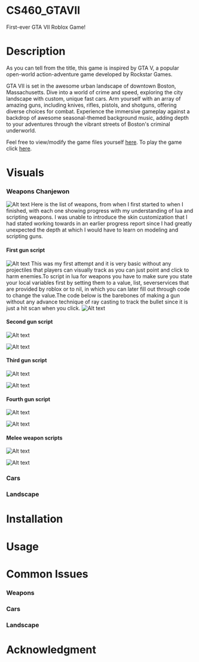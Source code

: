 # CS460_GTAVII
First-ever GTA VII Roblox Game!

# Description
As you can tell from the title, this game is inspired by GTA V, a popular open-world action-adventure game developed by Rockstar Games.

GTA VII is set in the awesome urban landscape of downtown Boston, Massachusetts. Dive into a world of crime and speed, exploring the city landscape with custom, unique fast cars. Arm yourself with an array of amazing guns, including knives, rifles, pistols, and shotguns, offering diverse choices for combat. Experience the immersive gameplay against a backdrop of awesome seasonal-themed background music, adding depth to your adventures through the vibrant streets of Boston's criminal underworld.

Feel free to view/modify the game files yourself [here](#Installation). To play the game click [here](#Usage).


# Visuals
### Weapons Chanjewon
![Alt text](<Screenshot 2023-12-23 204141.png>)
Here is the list of weapons, from when I first started to when I finished, with each one showing progress with my understanding of lua and scripting weapons. I was unable to introduce the skin customization that I had stated working towards in an earlier progress report since I had greatly unexpected the depth at which I would have to learn on modeling and scripting guns. 
#### First gun script
![Alt text](image-2.png)
This was my first attempt and it is very basic without any projectiles that players can visually track as you can just point and click to harm enemies.To script in lua for weapons you have to make sure you state your local variables first by setting them to a value, list, severservices that are provided by roblox or to nil, in which you can later fill out through code to change the value.The code below is the barebones of making a gun without any advance technique of ray casting to track the bullet since it is just a hit scan when you click.
![Alt text](image.png)
#### Second gun script
![Alt text](image-3.png)

![Alt text](image-1.png)
#### Third gun script
![Alt text](image-4.png)

![Alt text](image-5.png)
#### Fourth gun script
![Alt text](image-6.png)

![Alt text](image-7.png)
#### Melee weapon scripts
![Alt text](image-8.png)

![Alt text](image-9.png)
### Cars

### Landscape


# Installation


# Usage


# Common Issues
### Weapons

### Cars

### Landscape

# Acknowledgment
